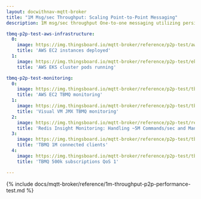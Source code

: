 ```yaml
---
layout: docwithnav-mqtt-broker
title: "1M Msg/sec Throughput: Scaling Point-to-Point Messaging"
description: 1M msg/sec throughput One-to-one messaging utilizing persistent DEVICE clients as subscribers

tbmq-p2p-test-aws-infrastructure:
  0:
    image: https://img.thingsboard.io/mqtt-broker/reference/p2p-test/aws-instances.png
    title: 'AWS EC2 instances deployed'
  1:
    image: https://img.thingsboard.io/mqtt-broker/reference/p2p-test/eks-pods.png
    title: 'AWS EKS cluster pods running'  

tbmq-p2p-test-monitoring:
  0:
    image: https://img.thingsboard.io/mqtt-broker/reference/p2p-test/tbmq-aws.png
    title: 'AWS EC2 TBMQ monitoring'
  1:
    image: https://img.thingsboard.io/mqtt-broker/reference/p2p-test/tbmq-visual-vm-jmx.png
    title: 'Visual VM JMX TBMQ monitoring'
  2:
    image: https://img.thingsboard.io/mqtt-broker/reference/p2p-test/redis-monitoring.png
    title: 'Redis Insight Monitoring: Handling ~5M Commands/sec and Managing ~2.5M Keys'
  3:
    image: https://img.thingsboard.io/mqtt-broker/reference/p2p-test/tbmq-total-connected-clients.png
    title: 'TBMQ 1M connected clients'
  4:
    image: https://img.thingsboard.io/mqtt-broker/reference/p2p-test/tbmq-total-subscriptions.png
    title: 'TBMQ 500k subscriptions QoS 1'  

---
```


{% include docs/mqtt-broker/reference/1m-throughput-p2p-performance-test.md %}
